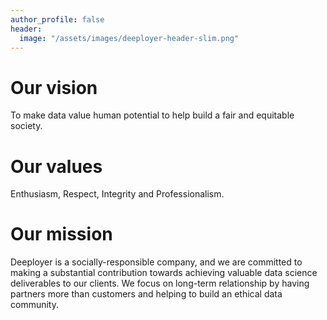 ```yaml
---
author_profile: false
header:
  image: "/assets/images/deeployer-header-slim.png"
---
```


# Our vision

To make data value human potential to help build a fair and equitable society. 

# Our values

Enthusiasm, Respect, Integrity and Professionalism.

# Our mission

Deeployer is a socially-responsible company, and we are committed to making a substantial contribution towards achieving valuable data science deliverables to our clients. We focus on long-term relationship by having partners more than customers and helping to build an ethical data community.
